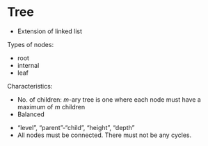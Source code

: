 # Tree

- Extension of linked list

Types of nodes:
* root
* internal
* leaf

Characteristics:
* No. of children: _m_-ary tree is one where each node must have a maximum of _m_ children
* Balanced

- “level”, “parent”-“child”, “height”, “depth”
- All nodes must be connected. There must not be any cycles.
